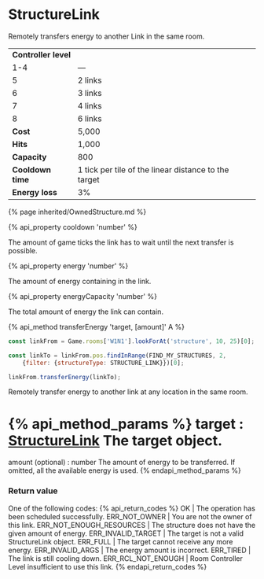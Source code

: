 # StructureLink

<img src="img/link.png" alt="" align="right" /> 

Remotely transfers energy to another Link in the same room.

<table class="table gameplay-info">
    <tbody>
    <tr>
        <td colspan="2"><strong>Controller level</strong></td>
    </tr>
    <tr>
        <td>1-4</td>
        <td>—</td>
    </tr>
    <tr>
        <td>5</td>
        <td>2 links</td>
    </tr>
    <tr>
        <td>6</td>
        <td>3 links</td>
    </tr>
    <tr>
        <td>7</td>
        <td>4 links</td>
    </tr>
    <tr>
        <td>8</td>
        <td>6 links</td>
    </tr>
    <tr>
        <td><strong>Cost</strong></td>
        <td>5,000</td>
    </tr>
    <tr>
        <td><strong>Hits</strong></td>
        <td>1,000</td>
    </tr>
    <tr>
        <td><strong>Capacity</strong></td>
        <td>800</td>
    </tr>
    <tr>
        <td><strong>Cooldown time</strong></td>
        <td>1 tick per tile of the linear distance to the target</td>
    </tr>
    <tr>
        <td><strong>Energy loss</strong></td>
        <td>3%</td>
    </tr>
    </tbody>
</table>

{% page inherited/OwnedStructure.md %}


{% api_property cooldown 'number' %}



The amount of game ticks the link has to wait until the next transfer is possible.



{% api_property energy 'number' %}



The amount of energy containing in the link.



{% api_property energyCapacity 'number' %}



The total amount of energy the link can contain.



{% api_method transferEnergy 'target, [amount]' A %}

```javascript
const linkFrom = Game.rooms['W1N1'].lookForAt('structure', 10, 25)[0];

const linkTo = linkFrom.pos.findInRange(FIND_MY_STRUCTURES, 2,
    {filter: {structureType: STRUCTURE_LINK}})[0];

linkFrom.transferEnergy(linkTo);
```

Remotely transfer energy to another link at any location in the same room.

{% api_method_params %}
target : <a href="#StructureLink">StructureLink</a>
The target object.
===
amount (optional) : number
The amount of energy to be transferred. If omitted, all the available energy is used.
{% endapi_method_params %}


### Return value

One of the following codes:
{% api_return_codes %}
OK | The operation has been scheduled successfully.
ERR_NOT_OWNER | You are not the owner of this link.
ERR_NOT_ENOUGH_RESOURCES | The structure does not have the given amount of energy.
ERR_INVALID_TARGET | The target is not a valid StructureLink object.
ERR_FULL | The target cannot receive any more energy.
ERR_INVALID_ARGS | The energy amount is incorrect.
ERR_TIRED | The link is still cooling down.
ERR_RCL_NOT_ENOUGH | Room Controller Level insufficient to use this link.
{% endapi_return_codes %}


